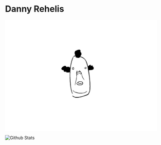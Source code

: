 # Danny Rehelis
<img align="center" src="https://raw.githubusercontent.com/autogun/autogun/master/images/animation.gif" alt="Banner">

![Github Stats](https://github-readme-stats.vercel.app/api?username=autogun&show_icons=true)